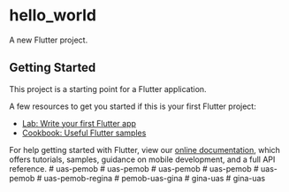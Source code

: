 # hello_world

A new Flutter project.

## Getting Started

This project is a starting point for a Flutter application.

A few resources to get you started if this is your first Flutter project:

- [Lab: Write your first Flutter app](https://flutter.dev/docs/get-started/codelab)
- [Cookbook: Useful Flutter samples](https://flutter.dev/docs/cookbook)

For help getting started with Flutter, view our
[online documentation](https://flutter.dev/docs), which offers tutorials,
samples, guidance on mobile development, and a full API reference.
#   u a s - p e m o b  
 #   u a s - p e m o b  
 #   u a s - p e m o b  
 #   u a s - p e m o b  
 #   u a s - p e m o b  
 #   u a s - p e m o b - r e g i n a  
 #   p e m o b - u a s - g i n a  
 #   g i n a - u a s  
 #   g i n a - u a s  
 